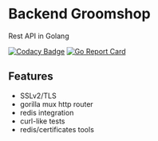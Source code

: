 # Backend Groomshop

Rest API in Golang

[![Codacy Badge](https://api.codacy.com/project/badge/Grade/a1a7593063044011995d27c53372625c)](https://www.codacy.com/app/valkheim/back_eip?utm_source=github.com&amp;utm_medium=referral&amp;utm_content=valkheim/back_eip&amp;utm_campaign=Badge_Grade)
[![Go Report Card](https://goreportcard.com/badge/github.com/valkheim/back_eip)](https://goreportcard.com/report/github.com/valkheim/back_eip)

## Features
* SSLv2/TLS
* gorilla mux http router
* redis integration
* curl-like tests
* redis/certificates tools
